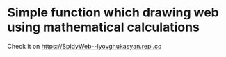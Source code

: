 # Simple function which drawing web using mathematical calculations

Check it on https://SpidyWeb--lyovghukasyan.repl.co
